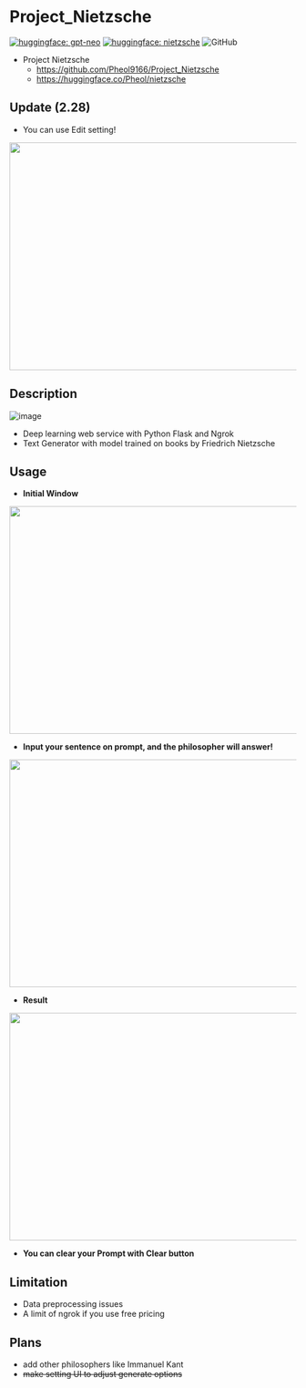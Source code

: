 # Project_Nietzsche

[![huggingface: gpt-neo](https://img.shields.io/badge/huggingface-gpt--neo-yellow)](https://huggingface.co/EleutherAI/gpt-neo-125M)
[![huggingface: nietzsche](https://img.shields.io/badge/huggingface-nietzsche-yellow)](https://huggingface.co/Pheol/nietzsche)
![GitHub](https://img.shields.io/github/license/Pheol9166/Project_Nietzsche?style=plastic)
- Project Nietzsche
  - https://github.com/Pheol9166/Project_Nietzsche
  - https://huggingface.co/Pheol/nietzsche
## Update (2.28)
- You can use Edit setting! 
<img src="https://user-images.githubusercontent.com/112241898/221868561-08b49a99-3d0a-448e-b147-a11486c17c1f.png" width="700" height="400"/>

## Description
![image](https://user-images.githubusercontent.com/112241898/218433634-66fc5240-5027-426f-85a6-2fc28cd0b83e.png)
- Deep learning web service with Python Flask and Ngrok
- Text Generator with model trained on books by Friedrich Nietzsche

## Usage
- **Initial Window** 
<img src="https://user-images.githubusercontent.com/112241898/221873632-03951dc1-0f38-4ead-aef0-c9726e80c91a.png" width="700" height="400"/>

- **Input your sentence on prompt, and the philosopher will answer!**
<img src="https://user-images.githubusercontent.com/112241898/221873757-5fa1c00a-88f5-409f-a675-a307ffee6280.png" width="700" height="400"/>

- **Result**
<img src="https://user-images.githubusercontent.com/112241898/221873770-da804634-de34-4ad1-8b0b-0595af91f21f.png" width="700" height="400"/>

- **You can clear your Prompt with Clear button**

## Limitation
- Data preprocessing issues
- A limit of ngrok if you use free pricing

## Plans
- add other philosophers like Immanuel Kant
- ~~make setting UI to adjust generate options~~
